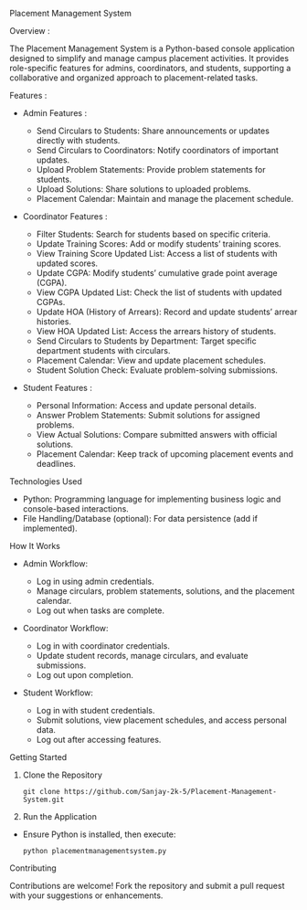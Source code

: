 Placement Management System

Overview :

The Placement Management System is a Python-based console application designed to simplify and manage campus placement activities. It provides role-specific features for admins, coordinators, and students, supporting a collaborative and organized approach to placement-related tasks.

Features :

- Admin Features :

  - Send Circulars to Students: Share announcements or updates directly with students.
  - Send Circulars to Coordinators: Notify coordinators of important updates.
  - Upload Problem Statements: Provide problem statements for students.
  - Upload Solutions: Share solutions to uploaded problems.
  - Placement Calendar: Maintain and manage the placement schedule.

- Coordinator Features :

  - Filter Students: Search for students based on specific criteria.
  - Update Training Scores: Add or modify students’ training scores.
  - View Training Score Updated List: Access a list of students with updated scores.
  - Update CGPA: Modify students’ cumulative grade point average (CGPA).
  - View CGPA Updated List: Check the list of students with updated CGPAs.
  - Update HOA (History of Arrears): Record and update students’ arrear histories.
  - View HOA Updated List: Access the arrears history of students.
  - Send Circulars to Students by Department: Target specific department students with circulars.
  - Placement Calendar: View and update placement schedules.
  - Student Solution Check: Evaluate problem-solving submissions.

- Student Features :

  - Personal Information: Access and update personal details.
  - Answer Problem Statements: Submit solutions for assigned problems.
  - View Actual Solutions: Compare submitted answers with official solutions.
  - Placement Calendar: Keep track of upcoming placement events and deadlines.

Technologies Used

- Python: Programming language for implementing business logic and console-based interactions.
- File Handling/Database (optional): For data persistence (add if implemented).

How It Works

- Admin Workflow:

  - Log in using admin credentials.
  - Manage circulars, problem statements, solutions, and the placement calendar.
  - Log out when tasks are complete.

- Coordinator Workflow:

  - Log in with coordinator credentials.
  - Update student records, manage circulars, and evaluate submissions.
  - Log out upon completion.

- Student Workflow:

  - Log in with student credentials.
  - Submit solutions, view placement schedules, and access personal data.
  - Log out after accessing features.

Getting Started

1. Clone the Repository 

       git clone https://github.com/Sanjay-2k-5/Placement-Management-System.git

2. Run the Application

- Ensure Python is installed, then execute:

      python placementmanagementsystem.py
   
Contributing

Contributions are welcome! Fork the repository and submit a pull request with your suggestions or enhancements.
